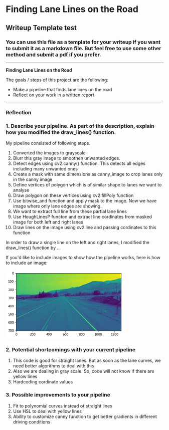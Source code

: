 # **Finding Lane Lines on the Road** 

## Writeup Template test

### You can use this file as a template for your writeup if you want to submit it as a markdown file. But feel free to use some other method and submit a pdf if you prefer.

---

**Finding Lane Lines on the Road**

The goals / steps of this project are the following:
* Make a pipeline that finds lane lines on the road
* Reflect on your work in a written report


[//]: # (Image References)

[image1]: ./examples/grayscale.jpg "Grayscale"

---

### Reflection

### 1. Describe your pipeline. As part of the description, explain how you modified the draw_lines() function.

My pipeline consisted of following steps. 
1. Converted the images to grayscale
2. Blurr this gray image to smoothen unwanted edges.
3. Detect edges using cv2.canny() function. This detects all edges including many unwanted ones
4. Create a mask with same dimensions as canny_image to crop lanes only in the canny image
5. Define vertices of polygon which is of similar shape to lanes we want to analyse
6. Draw polygon on these vertices using cv2.fillPoly function
7. Use bitwise_and function and apply mask to the image. Now we have image where only lane edges are showing. 
8. We want to extract full line from these partial lane lines
9. Use HoughLinesP functon and extract line cordinates from masked image for both left and right lanes
10. Draw lines on the image using cv2.line and passing cordinates to this function


In order to draw a single line on the left and right lanes, I modified the draw_lines() function by ...

If you'd like to include images to show how the pipeline works, here is how to include an image: 

![alt text][image1]


### 2. Potential shortcomings with your current pipeline

1. This code is good for straight lanes. But as soon as the lane curves, we need better algorithms to deal with this
2. Also we are dealing in gray scale. So, code will not know if there are yellow lines
3. Hardcoding cordinate values

### 3. Possible improvements to your pipeline

1. Fit to polynomial curves instead of straight lines
2. Use HSL to deal with yellow lines
3. Ability to customize canny function to get better gradients in different driving conditions
